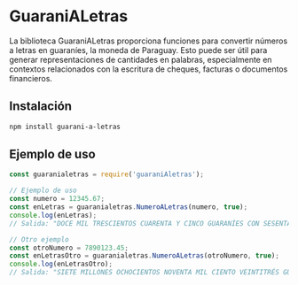 # GuaraniALetras

La biblioteca GuaraniALetras proporciona funciones para convertir números a letras en guaraníes, la moneda de Paraguay. Esto puede ser útil para generar representaciones de cantidades en palabras, especialmente en contextos relacionados con la escritura de cheques, facturas o documentos financieros.

## Instalación

```bash
npm install guarani-a-letras
```
## Ejemplo de uso
```javascript
const guaranialetras = require('guaraniAletras');

// Ejemplo de uso
const numero = 12345.67;
const enLetras = guaranialetras.NumeroALetras(numero, true);
console.log(enLetras);
// Salida: "DOCE MIL TRESCIENTOS CUARENTA Y CINCO GUARANÍES CON SESENTA Y SIETE"

// Otro ejemplo
const otroNumero = 7890123.45;
const enLetrasOtro = guaranialetras.NumeroALetras(otroNumero, true);
console.log(enLetrasOtro);
// Salida: "SIETE MILLONES OCHOCIENTOS NOVENTA MIL CIENTO VEINTITRÉS GUARANÍES CON CUARENTA Y CINCO"
```
